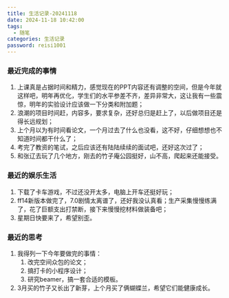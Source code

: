```yaml
---
title: 生活记录-20241118
date: 2024-11-18 10:42:00
tags:
  - 随笔
categories: 生活记录
password: reisi1001
---
```

### 最近完成的事情
1. 上课真是占据时间和精力，感觉现在的PPT内容还有调整的空间，但是今年就这样吧，明年再优化，学生们的水平参差不齐，差异非常大，这让我有一些震惊，明年的实验设计应该做一下分类和附加题；
2. 浪潮的项目时间赶，内容多，要求复杂，还好总归是赶上了，以后做项目还是得长远规划；
3. 上个月以为有时间看论文，一个月过去了什么也没看，这不好，仔细想想也不知道时间都干什么了；
4. 考完了教资的笔试，之后应该还有陆陆续续的面试吧，还好这次过了；
5. 和张辽去玩了几个地方，刚去的竹子庵公园挺好，山不高，爬起来还能接受。
### 最近的娱乐生活
1. 下载了卡车游戏，不过还没开太多，电脑上开车还挺好玩；
2. ff14新版本做完了，7.0剧情太离谱了，还好我没认真看；生产采集慢慢练满了，花了巨额支出打禁断，接下来慢慢挖材料做装备吧；
3. 星期日快要来了，希望别歪。

### 最近的思考
1. 我得列一下今年要做完的事情：
	1. 改完空间众包的论文；
	2. 搞打卡的小程序设计；
	3. 研究beamer，搞一套合适的模板。
2. 3月买的竹子又长出了新芽，上个月买了俩蝴蝶兰，希望它们能健康成长。